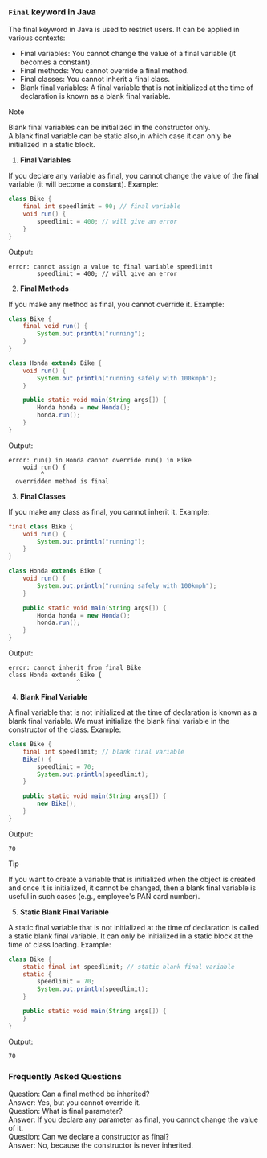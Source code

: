 ### `Final` keyword in Java
The final keyword in Java is used to restrict users. It can be applied in various contexts:
- Final variables: You cannot change the value of a final variable (it becomes a constant).
- Final methods: You cannot override a final method.
- Final classes: You cannot inherit a final class.
- Blank final variables: A final variable that is not initialized at the time of declaration is known as a blank final variable.
> [!NOTE]
> Blank final variables can be initialized in the constructor only.  
> A blank final variable can be static also,in which case it can only be initialized in a static block. 

1. **Final Variables**

If you declare any variable as final, you cannot change the value of the final variable (it will become a constant).
Example:
```java
class Bike {
    final int speedlimit = 90; // final variable
    void run() {
        speedlimit = 400; // will give an error
    }
}
```
Output:
```
error: cannot assign a value to final variable speedlimit
        speedlimit = 400; // will give an error
```
2. **Final Methods**

If you make any method as final, you cannot override it.
Example:
```java
class Bike {
    final void run() {
        System.out.println("running");
    }
}

class Honda extends Bike {
    void run() {
        System.out.println("running safely with 100kmph");
    }

    public static void main(String args[]) {
        Honda honda = new Honda();
        honda.run();
    }
}
```
Output:
```
error: run() in Honda cannot override run() in Bike
    void run() {
         ^
  overridden method is final
```
3. **Final Classes**

If you make any class as final, you cannot inherit it.
Example:
```java
final class Bike {
    void run() {
        System.out.println("running");
    }
}

class Honda extends Bike {
    void run() {
        System.out.println("running safely with 100kmph");
    }

    public static void main(String args[]) {
        Honda honda = new Honda();
        honda.run();
    }
}
```
Output:
```
error: cannot inherit from final Bike
class Honda extends Bike {
                   ^
```
4. **Blank Final Variable**

A final variable that is not initialized at the time of declaration is known as a blank final variable. We must initialize the blank final variable in the constructor of the class.
Example:
```java
class Bike {
    final int speedlimit; // blank final variable
    Bike() {
        speedlimit = 70;
        System.out.println(speedlimit);
    }

    public static void main(String args[]) {
        new Bike();
    }
}
```
Output:
```
70
```
> [!TIP]
> If you want to create a variable that is initialized when the object is created and once it is initialized, it cannot be changed, then a blank final variable is useful in such cases (e.g., employee's PAN card number).
5. **Static Blank Final Variable**
 
A static final variable that is not initialized at the time of declaration is called a static blank final variable. It can only be initialized in a static block at the time of class loading.
Example:
```java
class Bike {
    static final int speedlimit; // static blank final variable
    static {
        speedlimit = 70;
        System.out.println(speedlimit);
    }

    public static void main(String args[]) {
    }
}
```
Output:
```
70
```

### Frequently Asked Questions
Question: Can a final method be inherited?    
Answer: Yes, but you cannot override it.  
Question: What is final parameter?  
Answer: If you declare any parameter as final, you cannot change the value of it.  
Question: Can we declare a constructor as final?  
Answer: No, because the constructor is never inherited.  

























